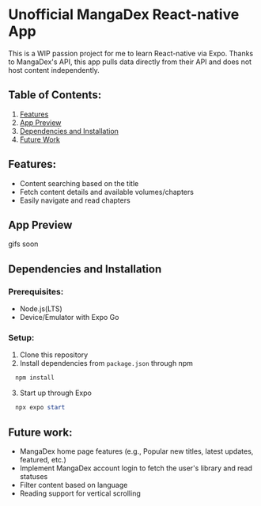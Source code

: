 # Unofficial MangaDex React-native App


This is a WIP passion project for me to learn React-native via Expo. Thanks to MangaDex's API, this app pulls data directly from their API and does not host content independently.


## Table of Contents:
1. [Features](#features)
2. [App Preview](#app-preview)
3. [Dependencies and Installation](#dependencies-and-installation)
4. [Future Work](#future-work)

## Features:
* Content searching based on the title
* Fetch content details and available volumes/chapters
* Easily navigate and read chapters

## App Preview
gifs soon

## Dependencies and Installation
### Prerequisites:
* Node.js(LTS)
* Device/Emulator with Expo Go

### Setup:
1. Clone this repository
2. Install dependencies from `package.json` through npm
```powershell
  npm install
```
3. Start up through Expo
```powershell
  npx expo start
```

## Future work:
* MangaDex home page features (e.g., Popular new titles, latest updates, featured, etc.)
* Implement MangaDex account login to fetch the user's library and read statuses
* Filter content based on language
* Reading support for vertical scrolling 
